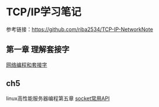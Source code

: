 # TCP/IP学习笔记

参考链接：https://github.com/riba2534/TCP-IP-NetworkNote

## 第一章 理解套接字

[网络编程和套接字](./ch1/ch1.md)

## ch5
linux高性能服务器编程第五章
[socket常用API](./ch5/ch5.md)
